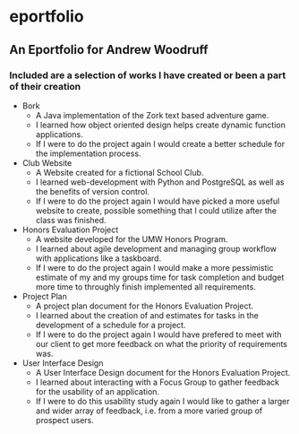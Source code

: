 # eportfolio
## An Eportfolio for Andrew Woodruff

### Included are a selection of works I have created or been a part of their creation
* Bork
  * A Java implementation of the Zork text based adventure game.
  * I learned how object oriented design helps create dynamic function applications.
  * If I were to do the project again I would create a better schedule for the implementation process.
* Club Website
  * A Website created for a fictional School Club.
  * I learned web-development with Python and PostgreSQL as well as the benefits of version control.
  * If I were to do the project again I would have picked a more useful website to create, possible something that I could utilize after the class was finished.
* Honors Evaluation Project
  * A website developed for the UMW Honors Program.
  * I learned about agile development and managing group workflow with applications like a taskboard.
  * If I were to do the project again I would make a more pessimistic estimate of my and my groups time for task completion and budget more time to throughly finish implemented all requirements.
* Project Plan
  * A project plan document for the Honors Evaluation Project.
  * I learned about the creation of and estimates for tasks in the development of a schedule for a project.
  * If I were to do the project again I would have prefered to meet with our client to get more feedback on what the priority of requirements was.
* User Interface Design
  * A User Interface Design document for the Honors Evaluation Project.
  * I learned about interacting with a Focus Group to gather feedback for the usability of an application.
  * If I were to do this usability study again I would like to gather a larger and wider array of feedback, i.e. from a more varied group of prospect users. 
